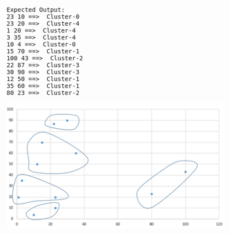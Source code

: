 <pre>
Expected Output:
23 10 ==>  Cluster-0
23 20 ==>  Cluster-4
1 20 ==>  Cluster-4
3 35 ==>  Cluster-4
10 4 ==>  Cluster-0
15 70 ==>  Cluster-1
100 43 ==>  Cluster-2
22 87 ==>  Cluster-3
30 90 ==>  Cluster-3
12 50 ==>  Cluster-1
35 60 ==>  Cluster-1
80 23 ==>  Cluster-2
</pre>

<img src="Bisecting-kmeans.png">
